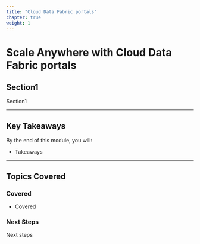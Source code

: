 ```yaml
---
title: "Cloud Data Fabric portals" 
chapter: true
weight: 1 
---
```


# **Scale Anywhere with Cloud Data Fabric portals**

## **Section1**  
Section1

---

## **Key Takeaways**  
By the end of this module, you will:  

- Takeaways
---

## **Topics Covered**  
### **Covered**  
- Covered

### **Next Steps**  
Next steps


